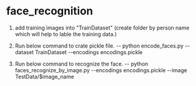 # face_recognition

1. add training images into "TrainDataset" (create folder by person name which will help to lable the training data.)

2. Run below command to crate pickle file.
  -- python encode_faces.py --dataset TrainDataset --encodings encodings.pickle

3. Run below command to recognize the face. 
  -- python faces_recognize_by_image.py --encodings encodings.pickle --image TestData/$image_name
